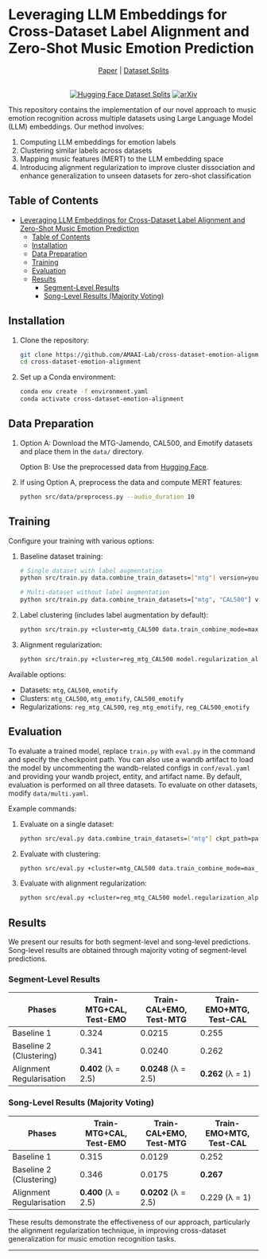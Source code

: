 # Leveraging LLM Embeddings for Cross-Dataset Label Alignment and Zero-Shot Music Emotion Prediction

<div align="center">
<a href="https://arxiv.org/pdf/2410.11522v1">Paper</a> |
<a href="https://huggingface.co/datasets/amaai-lab/cross-dataset-emotion-splits">Dataset Splits</a>
<br/><br/>

[![Hugging Face Dataset Splits](https://img.shields.io/badge/%F0%9F%A4%97%20Hugging%20Face-Dataset-blue)](https://huggingface.co/datasets/amaai-lab/cross-dataset-emotion-splits) [![arXiv](https://img.shields.io/badge/arXiv-2406.02255-brightgreen.svg)](https://arxiv.org/abs/2410.11522)

</div>

This repository contains the implementation of our novel approach to music emotion recognition across multiple datasets using Large Language Model (LLM) embeddings. Our method involves:

1. Computing LLM embeddings for emotion labels
2. Clustering similar labels across datasets
3. Mapping music features (MERT) to the LLM embedding space
4. Introducing alignment regularization to improve cluster dissociation and enhance generalization to unseen datasets for zero-shot classification

## Table of Contents

- [Leveraging LLM Embeddings for Cross-Dataset Label Alignment and Zero-Shot Music Emotion Prediction](#leveraging-llm-embeddings-for-cross-dataset-label-alignment-and-zero-shot-music-emotion-prediction)
  - [Table of Contents](#table-of-contents)
  - [Installation](#installation)
  - [Data Preparation](#data-preparation)
  - [Training](#training)
  - [Evaluation](#evaluation)
  - [Results](#results)
    - [Segment-Level Results](#segment-level-results)
    - [Song-Level Results (Majority Voting)](#song-level-results-majority-voting)

## Installation

1. Clone the repository:

   ```bash
   git clone https://github.com/AMAAI-Lab/cross-dataset-emotion-alignment.git
   cd cross-dataset-emotion-alignment
   ```

2. Set up a Conda environment:

   ```bash
   conda env create -f environment.yaml
   conda activate cross-dataset-emotion-alignment
   ```

## Data Preparation

1. Option A: Download the MTG-Jamendo, CAL500, and Emotify datasets and place them in the `data/` directory.

   Option B: Use the preprocessed data from [Hugging Face](https://huggingface.co/datasets/amaai-lab/cross-dataset-emotion-splits).

2. If using Option A, preprocess the data and compute MERT features:

   ```bash
   python src/data/preprocess.py --audio_duration 10
   ```

## Training

Configure your training with various options:

1. Baseline dataset training:

   ```bash
   # Single dataset with label augmentation
   python src/train.py data.combine_train_datasets=["mtg"] version=your_version +experiment=label_aug

   # Multi-dataset without label augmentation
   python src/train.py data.combine_train_datasets=["mtg", "CAL500"] version=your_version
   ```

2. Label clustering (includes label augmentation by default):

   ```bash
   python src/train.py +cluster=mtg_CAL500 data.train_combine_mode=max_size_cycle
   ```

3. Alignment regularization:

   ```bash
   python src/train.py +cluster=reg_mtg_CAL500 model.regularization_alpha=2.5 data.train_combine_mode=max_size_cycle
   ```

Available options:

- Datasets: `mtg`, `CAL500`, `emotify`
- Clusters: `mtg_CAL500`, `mtg_emotify`, `CAL500_emotify`
- Regularizations: `reg_mtg_CAL500`, `reg_mtg_emotify`, `reg_CAL500_emotify`

## Evaluation

To evaluate a trained model, replace `train.py` with `eval.py` in the command and specify the checkpoint path. You can also use a wandb artifact to load the model by uncommenting the wandb-related configs in `conf/eval.yaml` and providing your wandb project, entity, and artifact name. By default, evaluation is performed on all three datasets. To evaluate on other datasets, modify `data/multi.yaml`.

Example commands:

1. Evaluate on a single dataset:

   ```bash
   python src/eval.py data.combine_train_datasets=["mtg"] ckpt_path=path/to/checkpoint.ckpt
   ```

2. Evaluate with clustering:

   ```bash
   python src/eval.py +cluster=mtg_CAL500 data.train_combine_mode=max_size_cycle ckpt_path=path/to/checkpoint.ckpt
   ```

3. Evaluate with alignment regularization:

   ```bash
   python src/eval.py +cluster=reg_mtg_CAL500 model.regularization_alpha=2.5 data.train_combine_mode=max_size_cycle ckpt_path=path/to/checkpoint.ckpt
   ```

## Results

We present our results for both segment-level and song-level predictions. Song-level results are obtained through majority voting of segment-level predictions.

### Segment-Level Results

| Phases                   | Train-MTG+CAL, Test-EMO | Train-CAL+EMO, Test-MTG | Train-EMO+MTG, Test-CAL |
| ------------------------ | ----------------------- | ----------------------- | ----------------------- |
| Baseline 1               | 0.324                   | 0.0215                  | 0.255                   |
| Baseline 2 (Clustering)  | 0.341                   | 0.0240                  | 0.262                   |
| Alignment Regularisation | **0.402** (λ = 2.5)     | **0.0248** (λ = 2.5)    | **0.262** (λ = 1)       |

### Song-Level Results (Majority Voting)

| Phases                   | Train-MTG+CAL, Test-EMO | Train-CAL+EMO, Test-MTG | Train-EMO+MTG, Test-CAL |
| ------------------------ | ----------------------- | ----------------------- | ----------------------- |
| Baseline 1               | 0.315                   | 0.0129                  | 0.252                   |
| Baseline 2 (Clustering)  | 0.346                   | 0.0175                  | **0.267**               |
| Alignment Regularisation | **0.400** (λ = 2.5)     | **0.0202** (λ = 2.5)    | 0.229 (λ = 1)           |

These results demonstrate the effectiveness of our approach, particularly the alignment regularization technique, in improving cross-dataset generalization for music emotion recognition tasks.

______________________________________________________________________
